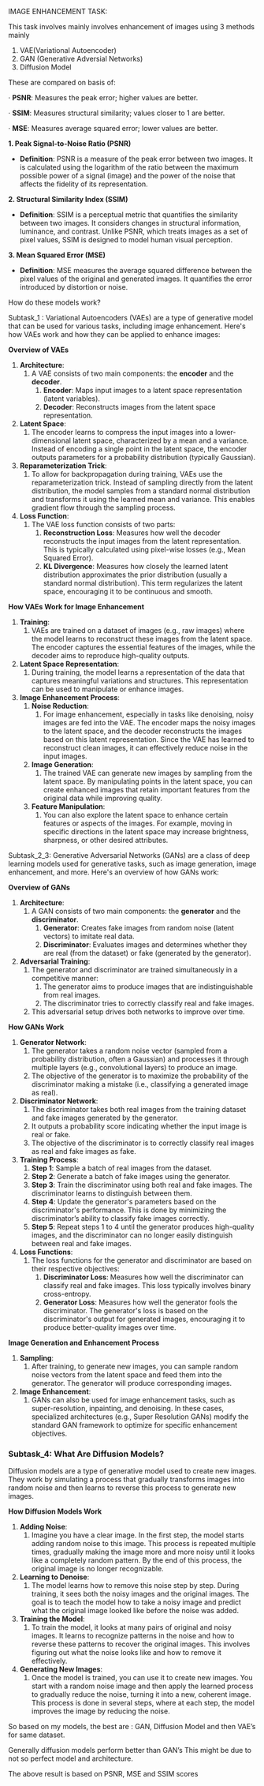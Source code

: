 ﻿IMAGE ENHANCEMENT TASK:

This task involves mainly involves enhancement of images using 3 methods mainly

1) VAE(Variational Autoencoder)
1) GAN (Generative Adversial Networks)
1) Diffusion Model

These are compared on basis of:

·  **PSNR**: Measures the peak error; higher values are better.

·  **SSIM**: Measures structural similarity; values closer to 1 are better.

·  **MSE**: Measures average squared error; lower values are better.

**1. Peak Signal-to-Noise Ratio (PSNR)**

- **Definition**: PSNR is a measure of the peak error between two images. It is calculated using the logarithm of the ratio between the maximum possible power of a signal (image) and the power of the noise that affects the fidelity of its representation.

**2. Structural Similarity Index (SSIM)**

- **Definition**: SSIM is a perceptual metric that quantifies the similarity between two images. It considers changes in structural information, luminance, and contrast. Unlike PSNR, which treats images as a set of pixel values, SSIM is designed to model human visual perception.

**3. Mean Squared Error (MSE)**

- **Definition**: MSE measures the average squared difference between the pixel values of the original and generated images. It quantifies the error introduced by distortion or noise.

How do these models work?

Subtask\_1 : Variational Autoencoders (VAEs) are a type of generative model that can be used for various tasks, including image enhancement. Here's how VAEs work and how they can be applied to enhance images:

**Overview of VAEs**

1. **Architecture**:
   1. A VAE consists of two main components: the **encoder** and the **decoder**.
      1. **Encoder**: Maps input images to a latent space representation (latent variables).
      1. **Decoder**: Reconstructs images from the latent space representation.
1. **Latent Space**:
   1. The encoder learns to compress the input images into a lower-dimensional latent space, characterized by a mean and a variance. Instead of encoding a single point in the latent space, the encoder outputs parameters for a probability distribution (typically Gaussian).
1. **Reparameterization Trick**:
   1. To allow for backpropagation during training, VAEs use the reparameterization trick. Instead of sampling directly from the latent distribution, the model samples from a standard normal distribution and transforms it using the learned mean and variance. This enables gradient flow through the sampling process.
1. **Loss Function**:
   1. The VAE loss function consists of two parts:
      1. **Reconstruction Loss**: Measures how well the decoder reconstructs the input images from the latent representation. This is typically calculated using pixel-wise losses (e.g., Mean Squared Error).
      1. **KL Divergence**: Measures how closely the learned latent distribution approximates the prior distribution (usually a standard normal distribution). This term regularizes the latent space, encouraging it to be continuous and smooth.

**How VAEs Work for Image Enhancement**

1. **Training**:
   1. VAEs are trained on a dataset of images (e.g., raw images) where the model learns to reconstruct these images from the latent space. The encoder captures the essential features of the images, while the decoder aims to reproduce high-quality outputs.
1. **Latent Space Representation**:
   1. During training, the model learns a representation of the data that captures meaningful variations and structures. This representation can be used to manipulate or enhance images.
1. **Image Enhancement Process**:
   1. **Noise Reduction**:
      1. For image enhancement, especially in tasks like denoising, noisy images are fed into the VAE. The encoder maps the noisy images to the latent space, and the decoder reconstructs the images based on this latent representation. Since the VAE has learned to reconstruct clean images, it can effectively reduce noise in the input images.
   1. **Image Generation**:
      1. The trained VAE can generate new images by sampling from the latent space. By manipulating points in the latent space, you can create enhanced images that retain important features from the original data while improving quality.
   1. **Feature Manipulation**:
      1. You can also explore the latent space to enhance certain features or aspects of the images. For example, moving in specific directions in the latent space may increase brightness, sharpness, or other desired attributes.

Subtask\_2\_3: Generative Adversarial Networks (GANs) are a class of deep learning models used for generative tasks, such as image generation, image enhancement, and more. Here's an overview of how GANs work:

**Overview of GANs**

1. **Architecture**:
   1. A GAN consists of two main components: the **generator** and the **discriminator**.
      1. **Generator**: Creates fake images from random noise (latent vectors) to imitate real data.
      1. **Discriminator**: Evaluates images and determines whether they are real (from the dataset) or fake (generated by the generator).
1. **Adversarial Training**:
   1. The generator and discriminator are trained simultaneously in a competitive manner:
      1. The generator aims to produce images that are indistinguishable from real images.
      1. The discriminator tries to correctly classify real and fake images.
   1. This adversarial setup drives both networks to improve over time.

**How GANs Work**

1. **Generator Network**:
   1. The generator takes a random noise vector (sampled from a probability distribution, often a Gaussian) and processes it through multiple layers (e.g., convolutional layers) to produce an image.
   1. The objective of the generator is to maximize the probability of the discriminator making a mistake (i.e., classifying a generated image as real).
1. **Discriminator Network**:
   1. The discriminator takes both real images from the training dataset and fake images generated by the generator.
   1. It outputs a probability score indicating whether the input image is real or fake.
   1. The objective of the discriminator is to correctly classify real images as real and fake images as fake.
1. **Training Process**:
   1. **Step 1**: Sample a batch of real images from the dataset.
   1. **Step 2**: Generate a batch of fake images using the generator.
   1. **Step 3**: Train the discriminator using both real and fake images. The discriminator learns to distinguish between them.
   1. **Step 4**: Update the generator's parameters based on the discriminator's performance. This is done by minimizing the discriminator’s ability to classify fake images correctly.
   1. **Step 5**: Repeat steps 1 to 4 until the generator produces high-quality images, and the discriminator can no longer easily distinguish between real and fake images.
1. **Loss Functions**:
   1. The loss functions for the generator and discriminator are based on their respective objectives:
      1. **Discriminator Loss**: Measures how well the discriminator can classify real and fake images. This loss typically involves binary cross-entropy.
      1. **Generator Loss**: Measures how well the generator fools the discriminator. The generator's loss is based on the discriminator's output for generated images, encouraging it to produce better-quality images over time.

**Image Generation and Enhancement Process**

1. **Sampling**:
   1. After training, to generate new images, you can sample random noise vectors from the latent space and feed them into the generator. The generator will produce corresponding images.
1. **Image Enhancement**:
   1. GANs can also be used for image enhancement tasks, such as super-resolution, inpainting, and denoising. In these cases, specialized architectures (e.g., Super Resolution GANs) modify the standard GAN framework to optimize for specific enhancement objectives.
### **Subtask\_4: What Are Diffusion Models?**
Diffusion models are a type of generative model used to create new images. They work by simulating a process that gradually transforms images into random noise and then learns to reverse this process to generate new images.

**How Diffusion Models Work**

1. **Adding Noise**:
   1. Imagine you have a clear image. In the first step, the model starts adding random noise to this image. This process is repeated multiple times, gradually making the image more and more noisy until it looks like a completely random pattern. By the end of this process, the original image is no longer recognizable.
1. **Learning to Denoise**:
   1. The model learns how to remove this noise step by step. During training, it sees both the noisy images and the original images. The goal is to teach the model how to take a noisy image and predict what the original image looked like before the noise was added.
1. **Training the Model**:
   1. To train the model, it looks at many pairs of original and noisy images. It learns to recognize patterns in the noise and how to reverse these patterns to recover the original images. This involves figuring out what the noise looks like and how to remove it effectively.
1. **Generating New Images**:
   1. Once the model is trained, you can use it to create new images. You start with a random noise image and then apply the learned process to gradually reduce the noise, turning it into a new, coherent image. This process is done in several steps, where at each step, the model improves the image by reducing the noise.

So based on my models, the best are :
GAN, Diffusion Model and then VAE’s for same dataset.

Generally diffusion models perform better than GAN’s
This might be due to not so perfect model and architecture.

The above result is based on PSNR, MSE and SSIM scores

